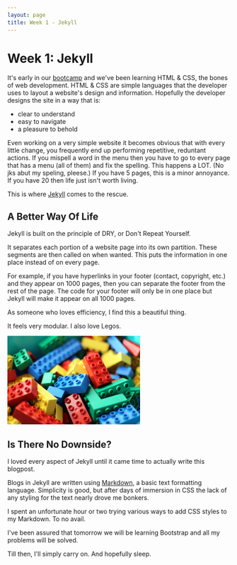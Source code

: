 ```yaml
---
layout: page
title: Week 1 - Jekyll
---
```


# Week 1: Jekyll

It's early in our [bootcamp](https://www.awesomeincu.com/) and we've been learning HTML & CSS, the bones of web development. HTML & CSS are simple languages that the developer uses to layout a website's design and information.  Hopefully the developer designs the site in a way that is:

* clear to understand
* easy to navigate
* a pleasure to behold

Even working on a very simple website it becomes obvious that with every little change, you frequently end up performing repetitive, reduntant actions.  If you mispell a word in the menu then you have to go to every page that has a menu (all of them) and fix the spelling. This happens a LOT. (No jks abut my speling, pleese.) If you have 5 pages, this is a minor annoyance. If you have 20 then life just isn't worth living. 

This is where [Jekyll](https://en.wikipedia.org/wiki/Jekyll_(software) "Jekyll") comes to the rescue.  


## A Better Way Of Life

Jekyll is built on the principle of DRY, or Don't Repeat Yourself. 

It separates each portion of a website page into its own partition. These segments are then called on when wanted. This puts the information in one place instead of on every page. 

For example, if you have hyperlinks in your footer (contact, copyright, etc.) and they appear on 1000 pages, then you can separate the footer from the rest of the page.  The code for your footer will only be in one place but Jekyll will make it appear on all 1000 pages.  

As someone who loves efficiency, I find this a beautiful thing. 

It feels very modular. I also love Legos. 

![Legos](/legos.jpg)


## Is There No Downside?

I loved every aspect of Jekyll until it came time to actually write this blogpost. 

Blogs in Jekyll are written using [Markdown](https://en.wikipedia.org/wiki/Markdown), a basic text formatting language. Simplicity is good, but after days of immersion in CSS the lack of any styling for the text nearly drove me bonkers.  

I spent an unfortunate hour or two trying various ways to add CSS styles to my Markdown.  To no avail.  

I've been assured that tomorrow we will be learning Bootstrap and all my problems will be solved.  

Till then, I'll simply carry on.  And hopefully sleep.  
